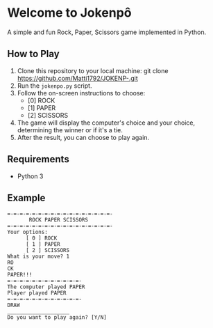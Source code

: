 # Welcome to Jokenpô

A simple and fun Rock, Paper, Scissors game implemented in Python.

## How to Play

1. Clone this repository to your local machine: git clone https://github.com/Matti1792/JOKENP-.git
2. Run the `jokenpo.py` script.
3. Follow the on-screen instructions to choose:
   - [0] ROCK
   - [1] PAPER
   - [2] SCISSORS
4. The game will display the computer's choice and your choice, determining the winner or if it's a tie.
5. After the result, you can choose to play again.

## Requirements

- Python 3

## Example

```plaintext
=-=-=-=-=-=-=-=-=-=-=-=-=-=-=-=-=-
       ROCK PAPER SCISSORS
=-=-=-=-=-=-=-=-=-=-=-=-=-=-=-=-=-
Your options:
      [ 0 ] ROCK
      [ 1 ] PAPER
      [ 2 ] SCISSORS
What is your move? 1
RO
CK
PAPER!!!
=-=-=-=-=-=-=-=-=-=-=-=-
The computer played PAPER
Player played PAPER
=-=-=-=-=-=-=-=-=-=-=-=-
DRAW
____________________
Do you want to play again? [Y/N]
